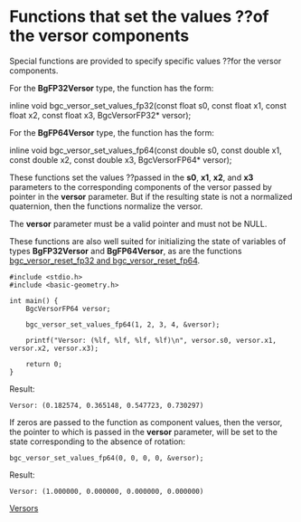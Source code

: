 # Functions that set the values ??of the versor components

Special functions are provided to specify specific values ??for the versor components.

For the **BgFP32Versor** type, the function has the form:

inline void bgc_versor_set_values_fp32(const float s0, const float x1, const float x2, const float x3, BgcVersorFP32* versor);

For the **BgFP64Versor** type, the function has the form:

inline void bgc_versor_set_values_fp64(const double s0, const double x1, const double x2, const double x3, BgcVersorFP64* versor);

These functions set the values ??passed in the **s0**, **x1**, **x2**, and **x3** parameters to the corresponding components of the versor passed by pointer in the **versor** parameter. But if the resulting state is not a normalized quaternion, then the functions normalize the versor.

The **versor** parameter must be a valid pointer and must not be NULL.

These functions are also well suited for initializing the state of variables of types **BgFP32Versor** and **BgFP64Versor**, as are the functions [bgc_versor_reset_fp32 and bgc_versor_reset_fp64](./versor-reset-eng.md).


    #include <stdio.h>
    #include <basic-geometry.h>
    
    int main() {
        BgcVersorFP64 versor;
        
        bgc_versor_set_values_fp64(1, 2, 3, 4, &versor);
        
        printf("Versor: (%lf, %lf, %lf, %lf)\n", versor.s0, versor.x1, versor.x2, versor.x3);
        
        return 0;
    }

Result:

    Versor: (0.182574, 0.365148, 0.547723, 0.730297)

If zeros are passed to the function as component values, then the versor, the pointer to which is passed in the **versor** parameter, will be set to the state corresponding to the absence of rotation:

    bgc_versor_set_values_fp64(0, 0, 0, 0, &versor);

Result:

    Versor: (1.000000, 0.000000, 0.000000, 0.000000)

[Versors](./versor-eng.md)
